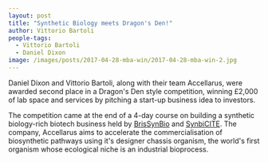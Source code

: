 ```yaml
---
layout: post
title: "Synthetic Biology meets Dragon's Den!"
author: Vittorio Bartoli
people-tags: 
  - Vittorio Bartoli
  - Daniel Dixon
image: /images/posts/2017-04-28-mba-win/2017-04-28-mba-win-2.jpg
---
```

Daniel Dixon and Vittorio Bartoli, along with their team Accellarus, were awarded second place in a Dragon's Den style competition, winning £2,000 of lab space and services by pitching a start-up business idea to investors.

The competition came at the end of a 4-day course on building a synthetic biology-rich biotech business held by <a href="http://www.bristol.ac.uk/brissynbio/">BrisSynBio</a> and <a href="http://www.synbicite.com/news-events/2017/may/11/brissynbios-competition-winners-announced/">SynbiCITE</a>. The company, Accellarus aims to accelerate the commercialisation of biosynthetic pathways using it's designer chassis organism, the world's first organism whose ecological niche is an industrial bioprocess.
